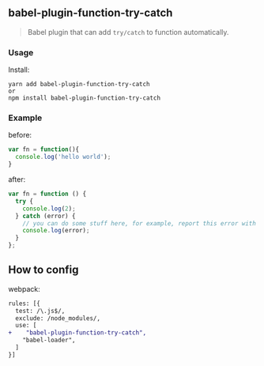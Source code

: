 ## babel-plugin-function-try-catch
> Babel plugin that can add `try/catch` to function automatically.


### Usage

Install:
```
yarn add babel-plugin-function-try-catch
or
npm install babel-plugin-function-try-catch
```

### Example

before:
```js
var fn = function(){
  console.log('hello world');
}
```

after:
```js
var fn = function () {
  try {
    console.log(2);
  } catch (error) {
    // you can do some stuff here, for example, report this error with monitor sdk.
    console.log(error);
  }
};
```

## How to config
webpack:
```diff
rules: [{
  test: /\.js$/,
  exclude: /node_modules/,
  use: [
+    "babel-plugin-function-try-catch",
    "babel-loader",
  ]
}]
```
